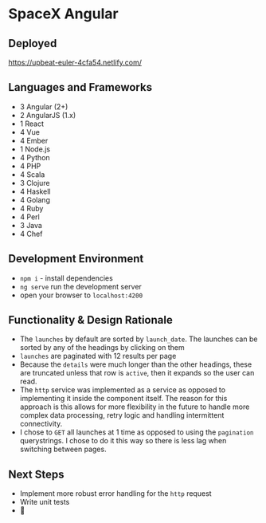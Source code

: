 # SpaceX Angular
##  Deployed

https://upbeat-euler-4cfa54.netlify.com/


  ## Languages and Frameworks

  - 3 Angular (2+)
  - 2 AngularJS (1.x)
  - 1 React
  - 4 Vue
  - 4 Ember
  - 1 Node.js
  - 4 Python
  - 4 PHP
  - 4 Scala
  - 3 Clojure
  - 4 Haskell
  - 4 Golang
  - 4 Ruby
  - 4 Perl
  - 3 Java
  - 4 Chef

## Development Environment

- `npm i` - install dependencies
- `ng serve` run the development server
- open your browser to `localhost:4200`

## Functionality & Design Rationale

- The `launches` by default are sorted by `launch_date`. The launches can be sorted by any of the headings by clicking on them
- `launches` are paginated with 12 results per page
- Because the `details` were much longer than the other headings, these are truncated unless that row is `active`, then it expands so the user can read.
- The `http` service was implemented as a service as opposed to implementing it inside the component itself. The reason for this approach is this allows for more flexibility in the future to handle more complex data processing, retry logic and handling intermittent connectivity.
- I chose to `GET` all launches at 1 time as opposed to using the `pagination` querystrings. I chose to do it this way so there is less lag when switching between pages.

## Next Steps

- Implement more robust error handling for the `http` request
- Write unit tests
- 🚀